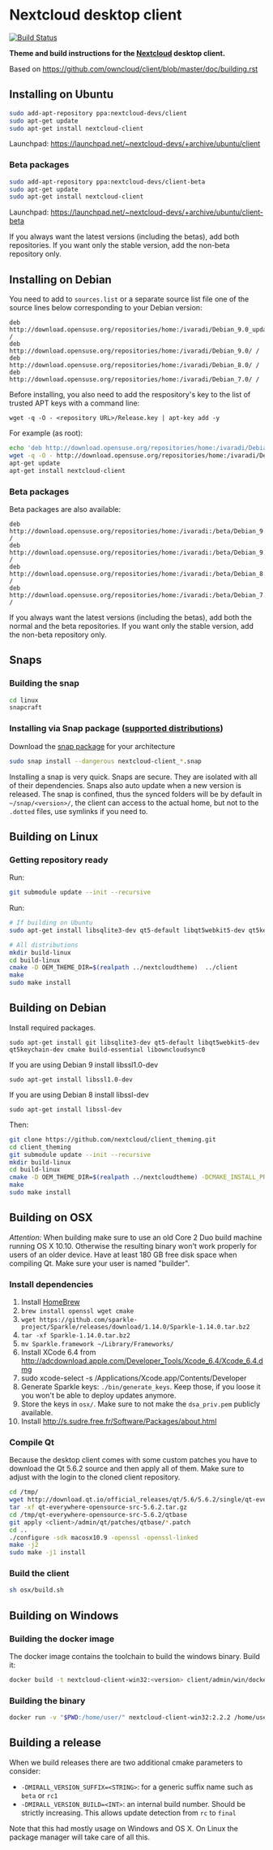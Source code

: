 # Nextcloud desktop client
[![Build Status](https://travis-ci.org/nextcloud/client_theming.svg?branch=master)](https://travis-ci.org/nextcloud/client_theming)

**Theme and build instructions for the [Nextcloud](https://nextcloud.com) desktop client.**

Based on https://github.com/owncloud/client/blob/master/doc/building.rst

## Installing on Ubuntu
```bash
sudo add-apt-repository ppa:nextcloud-devs/client
sudo apt-get update
sudo apt-get install nextcloud-client
```
Launchpad: https://launchpad.net/~nextcloud-devs/+archive/ubuntu/client

### Beta packages

```bash
sudo add-apt-repository ppa:nextcloud-devs/client-beta
sudo apt-get update
sudo apt-get install nextcloud-client
```
Launchpad: https://launchpad.net/~nextcloud-devs/+archive/ubuntu/client-beta

If you always want the latest versions (including the betas), add both
repositories. If you want only the stable version, add the non-beta
repository only.

## Installing on Debian

You need to add to `sources.list` or a separate source list file one of the source lines below corresponding to your Debian version:

```
deb http://download.opensuse.org/repositories/home:/ivaradi/Debian_9.0_update/ /
deb http://download.opensuse.org/repositories/home:/ivaradi/Debian_9.0/ /
deb http://download.opensuse.org/repositories/home:/ivaradi/Debian_8.0/ /
deb http://download.opensuse.org/repositories/home:/ivaradi/Debian_7.0/ /
```

Before installing, you also need to add the respository's key to the list of trusted APT keys with a command line:

```
wget -q -O - <repository URL>/Release.key | apt-key add -y
```

For example (as root):

```bash
echo 'deb http://download.opensuse.org/repositories/home:/ivaradi/Debian_9.0/ /' > /etc/apt/sources.list.d/nextcloud-client.list
wget -q -O - http://download.opensuse.org/repositories/home:/ivaradi/Debian_9.0/Release.key | apt-key add -
apt-get update
apt-get install nextcloud-client
```

### Beta packages

Beta packages are also available:

```
deb http://download.opensuse.org/repositories/home:/ivaradi:/beta/Debian_9.0_update/ /
deb http://download.opensuse.org/repositories/home:/ivaradi:/beta/Debian_9.0/ /
deb http://download.opensuse.org/repositories/home:/ivaradi:/beta/Debian_8.0/ /
deb http://download.opensuse.org/repositories/home:/ivaradi:/beta/Debian_7.0/ /
```

If you always want the latest versions (including the betas), add both the normal and the beta repositories. If you want only the stable version, add the non-beta repository only.

## Snaps

### Building the snap
```bash
cd linux
snapcraft
```

### Installing via Snap package ([supported distributions](https://snapcraft.io/docs/core/install))
Download the [snap package](https://github.com/nextcloud/client_theming/releases/tag/continuous) for your architecture
```bash
sudo snap install --dangerous nextcloud-client_*.snap
```
Installing a snap is very quick. Snaps are secure. They are isolated with all of their dependencies. Snaps also auto update when a new version is released.
The snap is confined, thus the synced folders will be by default in `~/snap/<version>/`, the client can access to the actual home, but not to the `.dotted` files, use symlinks if you need to.

## Building on Linux

### Getting repository ready

Run:
```bash
git submodule update --init --recursive
```

Run:

```bash
# If building on Ubuntu
sudo apt-get install libsqlite3-dev qt5-default libqt5webkit5-dev qt5keychain-dev libssl-dev

# All distributions
mkdir build-linux
cd build-linux
cmake -D OEM_THEME_DIR=$(realpath ../nextcloudtheme)  ../client
make
sudo make install
```

## Building on Debian

Install required packages.

    sudo apt-get install git libsqlite3-dev qt5-default libqt5webkit5-dev qt5keychain-dev cmake build-essential libowncloudsync0

If you are using Debian 9 install libssl1.0-dev

    sudo apt-get install libssl1.0-dev

If you are using Debian 8 install libssl-dev

    sudo apt-get install libssl-dev

Then:

```bash
git clone https://github.com/nextcloud/client_theming.git
cd client_theming
git submodule update --init --recursive
mkdir build-linux
cd build-linux
cmake -D OEM_THEME_DIR=$(realpath ../nextcloudtheme) -DCMAKE_INSTALL_PREFIX=/usr  ../client
make
sudo make install
```

## Building on OSX

*Attention:* When building make sure to use an old Core 2 Duo build machine running OS X 10.10. Otherwise the resulting binary won't work properly for users of an older device. Have at least 180 GB free disk space when compiling Qt. Make sure your user is named "builder".

### Install dependencies

1. Install [HomeBrew](http://brew.sh/)
2. `brew install openssl wget cmake`
3. `wget https://github.com/sparkle-project/Sparkle/releases/download/1.14.0/Sparkle-1.14.0.tar.bz2`
4. `tar -xf Sparkle-1.14.0.tar.bz2`
5. `mv Sparkle.framework ~/Library/Frameworks/`
6. Install XCode 6.4 from http://adcdownload.apple.com/Developer_Tools/Xcode_6.4/Xcode_6.4.dmg
7. sudo xcode-select -s /Applications/Xcode.app/Contents/Developer
8. Generate Sparkle keys: `./bin/generate_keys`. Keep those, if you loose it you won't be able to deploy updates anymore.
9. Store the keys in `osx/`. Make sure to not make the `dsa_priv.pem` publicly available.
10. Install http://s.sudre.free.fr/Software/Packages/about.html

### Compile Qt

Because the desktop client comes with some custom patches you have to download the Qt 5.6.2 source and then apply all of them. Make sure to adjust <client> with the login to the cloned client repository.

```bash
cd /tmp/
wget http://download.qt.io/official_releases/qt/5.6/5.6.2/single/qt-everywhere-opensource-src-5.6.2.tar.gz
tar -xf qt-everywhere-opensource-src-5.6.2.tar.gz
cd /tmp/qt-everywhere-opensource-src-5.6.2/qtbase
git apply <client>/admin/qt/patches/qtbase/*.patch
cd ..
./configure -sdk macosx10.9 -openssl -openssl-linked
make -j2
sudo make -j1 install
```

### Build the client

```bash
sh osx/build.sh
```

## Building on Windows

### Building the docker image

The docker image contains the toolchain to build the windows binary.
Build it:

```bash
docker build -t nextcloud-client-win32:<version> client/admin/win/docker/
```

### Building the binary

```bash
docker run -v "$PWD:/home/user/" nextcloud-client-win32:2.2.2 /home/user/win/build.sh $(id -u)
```

## Building a release

When we build releases there are two additional cmake parameters to consider:

* `-DMIRALL_VERSION_SUFFIX=<STRING>`: for a generic suffix name such as `beta` or `rc1`
* `-DMIRALL_VERSION_BUILD=<INT>`: an internal build number. Should be strictly increasing. This allows update detection from `rc` to `final`

Note that this had mostly usage on Windows and OS X. On Linux the package manager will take care of all this.
